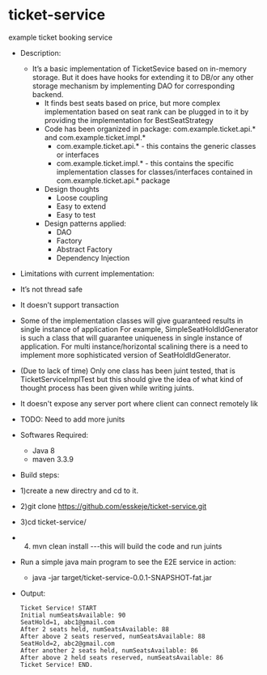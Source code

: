 # ticket-service
example ticket booking service
* Description:
  * It’s a basic implementation of TicketSevice based on  in-memory storage. But it does have hooks for extending it to DB/or any other storage mechanism by implementing DAO for corresponding backend.
    * It finds best seats based on price, but more complex implementation based on seat rank can be plugged in to it by providing the implementation for BestSeatStrategy
    * Code has been organized in package: com.example.ticket.api.* and com.example.ticket.impl.*
      * com.example.ticket.api.* - this contains the generic classes or interfaces
      * com.example.ticket.impl.* - this contains the specific implementation classes for classes/interfaces contained in com.example.ticket.api.* package
    * Design thoughts
      * Loose coupling
      * Easy to extend
      * Easy to test
    * Design patterns applied:
      * DAO
      * Factory
      * Abstract Factory
      * Dependency Injection
    
* Limitations with current implementation:
 * It’s not thread safe
 * It doesn’t support transaction
 * Some of the implementation classes will give guaranteed results in single instance of application
   For example, SimpleSeatHoldIdGenerator is such a class that will guarantee uniqueness in single instance of application.
   For multi instance/horizontal scalining there is a need to implement more sophisticated version of SeatHoldIdGenerator.
 * (Due to lack of time) Only one class has been juint tested, that is TicketServiceImplTest  but this should give the idea of what kind of thought process has been given while writing juints.
 * It doesn't expose any server port where client can connect remotely lik

* TODO:
  Need to add more junits

* Softwares Required:
  * Java 8
  * maven 3.3.9

* Build steps:
 * 1)create a new directry and cd to it.
 * 2)git clone https://github.com/esskeje/ticket-service.git
 * 3)cd ticket-service/
 * 4) mvn clean install ---this will build the code and run juints

* Run a simple java main program to see the E2E service in action:
  * java -jar target/ticket-service-0.0.1-SNAPSHOT-fat.jar 

* Output:
  ```
  Ticket Service! START
  Initial numSeatsAvailable: 90
  SeatHold=1, abc1@gmail.com
  After 2 seats held, numSeatsAvailable: 88
  After above 2 seats reserved, numSeatsAvailable: 88
  SeatHold=2, abc2@gmail.com
  After another 2 seats held, numSeatsAvailable: 86
  After above 2 held seats reserved, numSeatsAvailable: 86
  Ticket Service! END.
  ```
